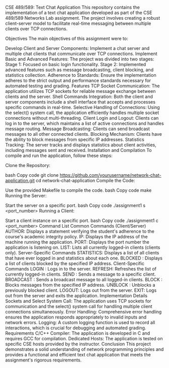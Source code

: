 CSE 489/589: Text Chat Application
This repository contains the implementation of a text chat application developed as part of the CSE 489/589 Networks Lab assignment. The project involves creating a robust client-server model to facilitate real-time messaging between multiple clients over TCP connections.

Objectives
The main objectives of this assignment were to:

Develop Client and Server Components: Implement a chat server and multiple chat clients that communicate over TCP connections.
Implement Basic and Advanced Features: The project was divided into two stages:
Stage 1: Focused on basic login functionality.
Stage 2: Implemented advanced features such as message broadcasting, client blocking, and statistics collection.
Adherence to Standards: Ensure the implementation adheres to the strict output and performance standards necessary for automated testing and grading.
Features
TCP Socket Communication: The application utilizes TCP sockets for reliable message exchange between clients and the server.
Shell Commands Integration: Both the client and server components include a shell interface that accepts and processes specific commands in real-time.
Selective Handling of Connections: Using the select() system call, the application efficiently handles multiple socket connections without multi-threading.
Client Login and Logout: Clients can log in to the server, which maintains a list of active connections and handles message routing.
Message Broadcasting: Clients can send broadcast messages to all other connected clients.
Blocking Mechanism: Clients have the ability to block messages from specific IP addresses.
Statistics Tracking: The server tracks and displays statistics about client activities, including messages sent and received.
Installation and Compilation
To compile and run the application, follow these steps:

Clone the Repository:

bash
Copy code
git clone https://github.com/yourusername/network-chat-application.git
cd network-chat-application
Compile the Code:

Use the provided Makefile to compile the code.
bash
Copy code
make
Running the Server:

Start the server on a specific port.
bash
Copy code
./assignment1 s <port_number>
Running a Client:

Start a client instance on a specific port.
bash
Copy code
./assignment1 c <port_number>
Command List
Common Commands (Client/Server)
AUTHOR: Displays a statement verifying the student's adherence to the course's academic integrity policy.
IP: Displays the IP address of the machine running the application.
PORT: Displays the port number the application is listening on.
LIST: Lists all currently logged-in clients (clients only).
Server-Specific Commands
STATISTICS: Displays a list of all clients that have ever logged in and statistics about each one.
BLOCKED <client-ip>: Displays a list of clients blocked by the specified IP address.
Client-Specific Commands
LOGIN <server-ip> <server-port>: Logs in to the server.
REFRESH: Refreshes the list of currently logged-in clients.
SEND <client-ip> <msg>: Sends a message to a specific client.
BROADCAST <msg>: Sends a broadcast message to all logged-in clients.
BLOCK <client-ip>: Blocks messages from the specified IP address.
UNBLOCK <client-ip>: Unblocks a previously blocked client.
LOGOUT: Logs out from the server.
EXIT: Logs out from the server and exits the application.
Implementation Details
Sockets and Select System Call: The application uses TCP sockets for communication and the select() system call for handling multiple client connections simultaneously.
Error Handling: Comprehensive error handling ensures the application responds appropriately to invalid inputs and network errors.
Logging: A custom logging function is used to record all interactions, which is crucial for debugging and automated grading.
Requirements
C/C++ Compiler: The application is developed in C and requires GCC for compilation.
Dedicated Hosts: The application is tested on specific CSE hosts provided by the instructor.
Conclusion
This project demonstrates a solid understanding of network programming principles and provides a functional and efficient text chat application that meets the assignment's rigorous requirements.
